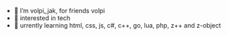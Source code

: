 - 👋 I’m volpi_jak, for friends volpi 
- 👀 interested in tech 
- 🌱 urrently learning html, css, js, c#, c++, go, lua, php, z++ and z-object
